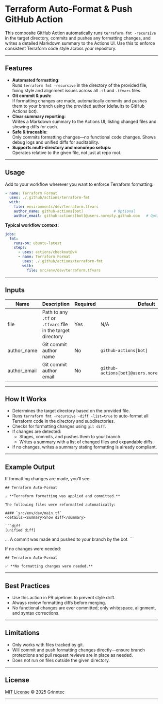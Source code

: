 # Terraform Auto-Format & Push GitHub Action

This composite GitHub Action automatically runs `terraform fmt -recursive` in the target directory, commits and pushes any formatting changes, and writes a detailed Markdown summary to the Actions UI. Use this to enforce consistent Terraform code style across your repository.

---

## Features

- **Automated formatting:**  
  Runs `terraform fmt -recursive` in the directory of the provided file, fixing style and alignment issues across all `.tf` and `.tfvars` files.
- **Git commit & push:**  
  If formatting changes are made, automatically commits and pushes them to your branch using the provided author (defaults to GitHub Actions bot).
- **Clear summary reporting:**  
  Writes a Markdown summary to the Actions UI, listing changed files and showing diffs for each.
- **Safe & traceable:**  
  Only commits formatting changes—no functional code changes. Shows debug logs and unified diffs for auditability.
- **Supports multi-directory and monorepo setups:**  
  Operates relative to the given file, not just at repo root.

---

## Usage

Add to your workflow wherever you want to enforce Terraform formatting:

```yaml
- name: Terraform Format
  uses: ./.github/actions/terraform-fmt
  with:
    file: environments/dev/terraform.tfvars
    author_name: github-actions[bot]              # Optional
    author_email: github-actions[bot]@users.noreply.github.com   # Optional
```

**Typical workflow context:**

```yaml
jobs:
  fmt:
    runs-on: ubuntu-latest
    steps:
      - uses: actions/checkout@v4
      - name: Terraform Format
        uses: ./.github/actions/terraform-fmt
        with:
          file: src/env/dev/terraform.tfvars
```

---

## Inputs

| Name         | Description                             | Required | Default                                  |
|--------------|-----------------------------------------|----------|------------------------------------------|
| file         | Path to any `.tf` or `.tfvars` file in the target directory | Yes      | N/A                                      |
| author_name  | Git commit author name                  | No       | `github-actions[bot]`                    |
| author_email | Git commit author email                 | No       | `github-actions[bot]@users.noreply.github.com` |

---

## How It Works

- Determines the target directory based on the provided file.
- Runs `terraform fmt -recursive -diff -list=true` to auto-format all Terraform code in the directory and subdirectories.
- Checks for formatting changes using `git diff`.
- If changes are detected:
  - Stages, commits, and pushes them to your branch.
  - Writes a summary with a list of changed files and expandable diffs.
- If no changes, writes a summary stating formatting is already compliant.

---

## Example Output

If formatting changes are made, you’ll see:

```
## Terraform Auto-Format

⚠️ **Terraform formatting was applied and committed.**

The following files were reformatted automatically:

#### `src/env/dev/main.tf`
<details><summary>Show diff</summary>

```diff
[unified diff]
```
</details>
...
A commit was made and pushed to your branch by the bot.
```

If no changes were needed:

```
## Terraform Auto-Format

✅ **No formatting changes were needed.**
```

---

## Best Practices

- Use this action in PR pipelines to prevent style drift.
- Always review formatting diffs before merging.
- No functional changes are ever committed; only whitespace, alignment, and syntax corrections.

---

## Limitations

- Only works with files tracked by git.
- Will commit and push formatting changes directly—ensure branch protections and pull request reviews are in place as needed.
- Does not run on files outside the given directory.

---

## License

[MIT License](../LICENSE) © 2025 Grinntec

---
